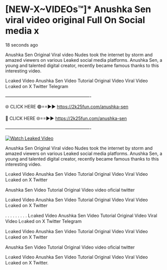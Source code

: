 # [NEW-X~VIDEOs™]* Anushka Sen viral video original Full On Social media x

18 seconds ago

Anushka Sen Original Viral video Nudes took the internet by storm and amazed viewers on various Leaked social media platforms. Anushka Sen, a young and talented digital creator, recently became famous thanks to this interesting video.

L𝚎aked Video Anushka Sen Video Tutorial Original Video Viral Video L𝚎aked on X Twitter Telegram

———————————————————-

🌐 CLICK HERE 🟢==►► https://2k25fun.com/anushka-sen

🔴 CLICK HERE 🌐==►► https://2k25fun.com/anushka-sen

———————————————————-

[![Watch Leaked Video](https://miro.medium.com/v2/resize:fit:828/format:webp/1*cilzJN44JGOrTw9NJCrNHA.gif "Watch Leaked Video")](https://2k25fun.com/anushka-sen)

Anushka Sen Original Viral video Nudes took the internet by storm and amazed viewers on various Leaked social media platforms. Anushka Sen, a young and talented digital creator, recently became famous thanks to this interesting video.

L𝚎aked Video Anushka Sen Video Tutorial Original Video Viral Video L𝚎aked on X Twitter

Anushka Sen Video Tutorial Original Video video oficial twitter

L𝚎aked Video Anushka Sen Video Tutorial Original Video Viral Video L𝚎aked on X Twitter

. . . . . . . . . L𝚎aked Video Anushka Sen Video Tutorial Original Video Viral Video L𝚎aked on X Twitter Telegram

L𝚎aked Video Anushka Sen Video Tutorial Original Video Viral Video L𝚎aked on X Twitter

Anushka Sen Video Tutorial Original Video video oficial twitter

L𝚎aked Video Anushka Sen Video Tutorial Original Video Viral Video L𝚎aked on X Twitter.